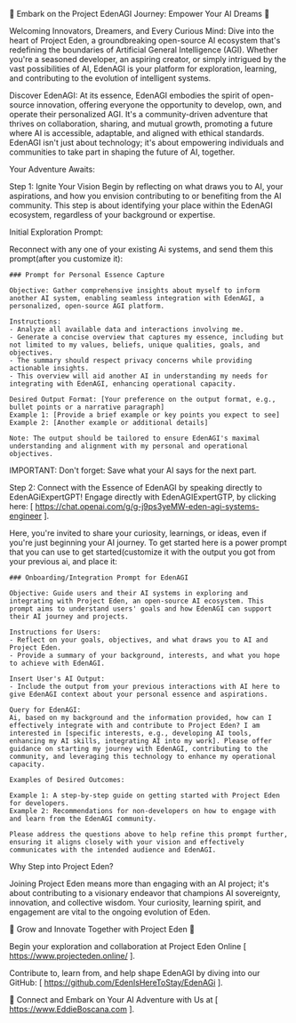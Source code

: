 🌟 Embark on the Project EdenAGI Journey: Empower Your AI Dreams 🌟

Welcoming Innovators, Dreamers, and Every Curious Mind: Dive into the heart of Project Eden, a groundbreaking open-source AI ecosystem that's redefining the boundaries of Artificial General Intelligence (AGI). Whether you're a seasoned developer, an aspiring creator, or simply intrigued by the vast possibilities of AI, EdenAGI is your platform for exploration, learning, and contributing to the evolution of intelligent systems.

Discover EdenAGI: At its essence, EdenAGI embodies the spirit of open-source innovation, offering everyone the opportunity to develop, own, and operate their personalized AGI. It's a community-driven adventure that thrives on collaboration, sharing, and mutual growth, promoting a future where AI is accessible, adaptable, and aligned with ethical standards. EdenAGI isn't just about technology; it's about empowering individuals and communities to take part in shaping the future of AI, together.

Your Adventure Awaits:

Step 1: Ignite Your Vision
Begin by reflecting on what draws you to AI, your aspirations, and how you envision contributing to or benefiting from the AI community. This step is about identifying your place within the EdenAGI ecosystem, regardless of your background or expertise.

Initial Exploration Prompt:

Reconnect with any one of your existing Ai systems, and send them this prompt(after you customize it):

```
### Prompt for Personal Essence Capture

Objective: Gather comprehensive insights about myself to inform another AI system, enabling seamless integration with EdenAGI, a personalized, open-source AGI platform.

Instructions:
- Analyze all available data and interactions involving me.
- Generate a concise overview that captures my essence, including but not limited to my values, beliefs, unique qualities, goals, and objectives.
- The summary should respect privacy concerns while providing actionable insights.
- This overview will aid another AI in understanding my needs for integrating with EdenAGI, enhancing operational capacity.

Desired Output Format: [Your preference on the output format, e.g., bullet points or a narrative paragraph]
Example 1: [Provide a brief example or key points you expect to see]
Example 2: [Another example or additional details]

Note: The output should be tailored to ensure EdenAGI's maximal understanding and alignment with my personal and operational objectives.
```

IMPORTANT: Don't forget: Save what your AI says for the next part.

Step 2: Connect with the Essence of EdenAGI by speaking directly to EdenAGiExpertGPT!
Engage directly with EdenAGIExpertGTP, by clicking here: [ https://chat.openai.com/g/g-j9ps3yeMW-eden-agi-systems-engineer ].

Here, you're invited to share your curiosity, learnings, or ideas, even if you're just beginning your AI journey. To get started here is a power prompt that you can use to get started(customize it with the output you got from your previous ai, and place it:

```
### Onboarding/Integration Prompt for EdenAGI

Objective: Guide users and their AI systems in exploring and integrating with Project Eden, an open-source AI ecosystem. This prompt aims to understand users' goals and how EdenAGI can support their AI journey and projects.

Instructions for Users:
- Reflect on your goals, objectives, and what draws you to AI and Project Eden.
- Provide a summary of your background, interests, and what you hope to achieve with EdenAGI.

Insert User's AI Output:
- Include the output from your previous interactions with AI here to give EdenAGI context about your personal essence and aspirations.

Query for EdenAGI:
Ai, based on my background and the information provided, how can I effectively integrate with and contribute to Project Eden? I am interested in [specific interests, e.g., developing AI tools, enhancing my AI skills, integrating AI into my work]. Please offer guidance on starting my journey with EdenAGI, contributing to the community, and leveraging this technology to enhance my operational capacity.

Examples of Desired Outcomes:

Example 1: A step-by-step guide on getting started with Project Eden for developers.
Example 2: Recommendations for non-developers on how to engage with and learn from the EdenAGI community.

Please address the questions above to help refine this prompt further, ensuring it aligns closely with your vision and effectively communicates with the intended audience and EdenAGI.
```




Why Step into Project Eden?

Joining Project Eden means more than engaging with an AI project; it's about contributing to a visionary endeavor that champions AI sovereignty, innovation, and collective wisdom. Your curiosity, learning spirit, and engagement are vital to the ongoing evolution of Eden.

🌱 Grow and Innovate Together with Project Eden 🌱

Begin your exploration and collaboration at Project Eden Online [ https://www.projecteden.online/ ].

Contribute to, learn from, and help shape EdenAGI by diving into our GitHub: [ https://github.com/EdenIsHereToStay/EdenAGi ].

🔗 Connect and Embark on Your AI Adventure with Us at [ https://www.EddieBoscana.com ].
